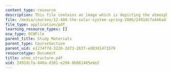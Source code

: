 ```yaml
---
content_type: resource
description: This file contains an image which is depicting the atmospheric structure.
file: /media/courses/12-400-the-solar-system-spring-2006/2491dc7a446ad381e2948b661465e4e2_atmo_structure.pdf
file_type: application/pdf
learning_resource_types: []
ocw_type: OCWFile
parent_title: Study Materials
parent_type: CourseSection
parent_uid: e1274f7d-3220-2d73-2637-ed83d1471579
resourcetype: Document
title: atmo_structure.pdf
uid: 2491dc7a-446a-d381-e294-8b661465e4e2
---
```

